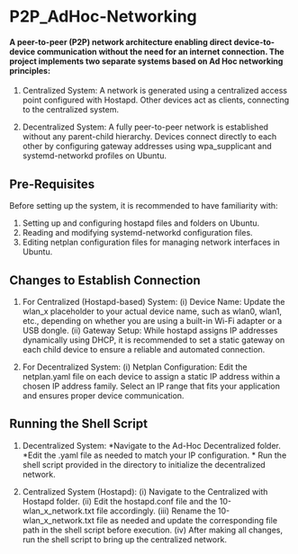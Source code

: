 # P2P_AdHoc-Networking
#### A peer-to-peer (P2P) network architecture enabling direct device-to-device communication without the need for an internet connection. The project implements two separate systems based on Ad Hoc networking principles:

  1)  Centralized System:
A network is generated using a centralized access point configured with Hostapd. Other devices act as clients, connecting to the centralized system.

  2)  Decentralized System:
A fully peer-to-peer network is established without any parent-child hierarchy. Devices connect directly to each other by configuring gateway addresses using wpa_supplicant and systemd-networkd profiles on Ubuntu.


## Pre-Requisites

Before setting up the system, it is recommended to have familiarity with:

  1) Setting up and configuring hostapd files and folders on Ubuntu.
  2) Reading and modifying systemd-networkd configuration files.
  3) Editing netplan configuration files for managing network interfaces in Ubuntu.

## Changes to Establish Connection

  1) For Centralized (Hostapd-based) System:
    (i) Device Name: Update the wlan_x placeholder to your actual device name, such as wlan0, wlan1, etc., depending on whether you are using a built-in Wi-Fi adapter or a USB dongle.
    (ii) Gateway Setup: While hostapd assigns IP addresses dynamically using DHCP, it is recommended to set a static gateway on each child device to ensure a reliable and automated connection.

  3) For Decentralized System:
     (i) Netplan Configuration: Edit the netplan.yaml file on each device to assign a static IP address within a chosen IP address family. Select an IP range that fits your application and ensures proper device communication.

## Running the Shell Script
  1) Decentralized System:
*Navigate to the Ad-Hoc Decentralized folder.
*Edit the .yaml file as needed to match your IP configuration.
    * Run the shell script provided in the directory to initialize the decentralized network.

  3) Centralized System (Hostapd):
     (i) Navigate to the Centralized with Hostapd folder.
     (ii) Edit the hostapd.conf file and the 10-wlan_x_network.txt file accordingly.
     (iii) Rename the 10-wlan_x_network.txt file as needed and update the corresponding file path in the shell script before execution.
     (iv) After making all changes, run the shell script to bring up the centralized network.
